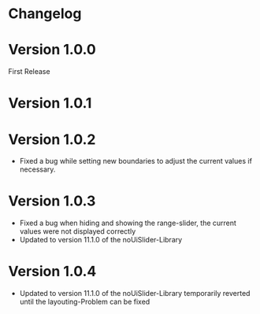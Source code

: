 # Changelog

# Version 1.0.0
First Release


# Version 1.0.1


# Version 1.0.2
* Fixed a bug while setting new boundaries to adjust the current values if necessary.

# Version 1.0.3
* Fixed a bug when hiding and showing the range-slider, the current values were not displayed correctly
* Updated to version 11.1.0 of the noUiSlider-Library

# Version 1.0.4
* Updated to version 11.1.0 of the noUiSlider-Library temporarily reverted until the layouting-Problem 
    can be fixed